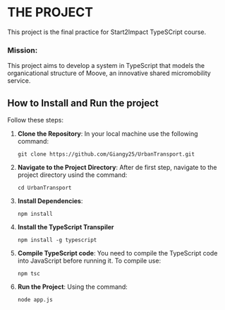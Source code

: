 # THE PROJECT
This project is the final practice for Start2Impact TypeSCript course.


### Mission:
This project aims to develop a system in TypeScript that models the organicational structure of Moove, an innovative shared micromobility service. 

## How to Install and Run the project
Follow these steps:
 1. **Clone the Repository**:
      In your local machine use the following command:

        git clone https://github.com/Giangy25/UrbanTransport.git
    
 3. **Navigate to the Project Directory**:
    After de first step, navigate to the project directory usind the command:
    
        cd UrbanTransport
    
 5. **Install Dependencies**:
    
        npm install
    
 7. **Install the TypeScript Transpiler**


        npm install -g typescript
    
 9. **Compile TypeScript code**:
     You need to compile the TypeScript code into JavaScript before running it. To compile use:
     
        npm tsc
    
 11. **Run the Project**:
     Using the command:

         node app.js
